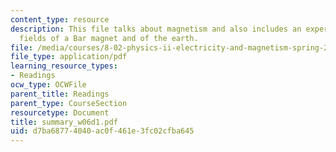 ```yaml
---
content_type: resource
description: This file talks about magnetism and also includes an experiment of magnetic
  fields of a Bar magnet and of the earth.
file: /media/courses/8-02-physics-ii-electricity-and-magnetism-spring-2007/d7ba68774040ac0f461e3fc02cfba645_summary_w06d1.pdf
file_type: application/pdf
learning_resource_types:
- Readings
ocw_type: OCWFile
parent_title: Readings
parent_type: CourseSection
resourcetype: Document
title: summary_w06d1.pdf
uid: d7ba6877-4040-ac0f-461e-3fc02cfba645
---
```

